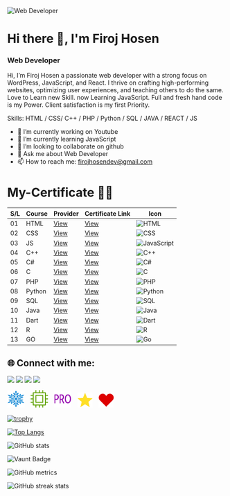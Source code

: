 
![Web Developer](https://scontent.fcgp3-1.fna.fbcdn.net/v/t39.30808-6/518235774_122166647720552854_4123853479804133706_n.jpg?stp=dst-jpg_s960x960_tt6&_nc_cat=106&ccb=1-7&_nc_sid=cc71e4&_nc_ohc=l3xFJ35XgtYQ7kNvwGwlk3N&_nc_oc=AdkCkrbatdjIXId80_Zb4CdVrQkHijlkJL3Qdt1ntH58k7oV166lHnpOqunclNOA5AM&_nc_zt=23&_nc_ht=scontent.fcgp3-1.fna&_nc_gid=wCO7ij9mCxbGEVSwP6SjUw&oh=00_AfTmCoqnL1j5HMTOrp_F9fBpt3qgLwdFqJ7DpwQTMCI4vA&oe=687C20C3)
# Hi there 👋, I'm Firoj Hosen
### Web Developer

Hi, I’m Firoj Hosen a passionate web developer with a strong focus on WordPress, JavaScript, and React. I thrive on crafting high-performing websites, optimizing user experiences, and teaching others to do the same. Love to Learn new Skill. now Learning JavaScript. Full and fresh hand code is my Power. Client satisfaction is my first Priority.

Skills: HTML / CSS/ C++ / PHP / Python / SQL / JAVA / REACT / JS

- 🔭 I’m currently working on Youtube 
- 🌱 I’m currently learning JavaScript 
- 👯 I’m looking to collaborate on github 
- 💬 Ask me about Web Developer 
- 📫 How to reach me: firojhosendev@gmail.com

# My-Certificate 🏅📜

| S/L | Course | Provider | Certificate Link | Icon |
|-----|--------|-------|------------------|--------|
|01 | HTML | [View](https;//coddy.tech) | [View](https://coddy.tech/certifications/2dl7bI-cTiZhY) | ![HTML](https://img.icons8.com/color/24/000000/html-5--v1.png) |
| 02 | CSS | [View](https;//coddy.tech) | [View](https://coddy.tech/certifications/6wOtnV-9yHGYz) | ![CSS](https://img.icons8.com/color/24/000000/css3.png) |
| 03 | JS | [View](https;//coddy.tech) | [View](https://coddy.tech/certifications/6wOtnV-ufbUTW) | ![JavaScript](https://img.icons8.com/color/24/000000/javascript--v1.png) |
| 04 | C++ | [View](https;//coddy.tech) | [View](https://coddy.tech/certifications/n7L4Dm-awp3zH) | ![C++](https://img.icons8.com/color/24/000000/c-plus-plus-logo.png) |
| 05 | C# | [View](https;//coddy.tech) | [View](https://coddy.tech/certifications/sem6vz-oaFZ7V) | ![C#](https://img.icons8.com/color/24/000000/c-sharp-logo.png) |
| 06 | C | [View](https;//coddy.tech) | [View](https://coddy.tech/certifications/9LygUV-pmAnH2) | ![C](https://img.icons8.com/fluency/24/000000/c-programming.png) |
| 07 | PHP | [View](https;//coddy.tech) | [View](https://coddy.tech/certifications/2dl7bI-jNiqHH) | ![PHP](https://img.icons8.com/officel/24/000000/php-logo.png) |
| 08 | Python | [View](https;//coddy.tech) | [View](https://coddy.tech/certifications/9LygUV-dMHj5s) | ![Python](https://img.icons8.com/color/24/000000/python--v1.png) |
| 09 | SQL | [View](https;//coddy.tech) | [View](https://coddy.tech/certifications/n7L4Dm-qrrEEX) | ![SQL](https://img.icons8.com/ios-filled/24/000000/sql.png) |
| 10 | Java | [View](https;//coddy.tech) | [View](https://coddy.tech/certifications/6wOtnV-cpiHhr) | ![Java](https://img.icons8.com/color/24/000000/java-coffee-cup-logo.png) |
| 11 | Dart | [View](https;//coddy.tech) | [View](https://coddy.tech/certifications/9LygUV-T3i0w7) | ![Dart](https://img.icons8.com/color/24/000000/dart.png) |
| 12 | R | [View](https;//coddy.tech) | [View](https://coddy.tech/certifications/2dl7bI-P1OTIy) | ![R](https://img.icons8.com/ios-filled/24/276DC3/r-project.png) |
| 13 | GO | [View](https;//coddy.tech) | [View](https://coddy.tech/certifications/n7L4Dm-9L2DZc) | ![Go](https://img.icons8.com/color/24/000000/golang.png) |


## 🌐 Connect with me:

[<img src="https://img.icons8.com/color/48/facebook-new.png" width="50"/>](https://facebook.com/yourusername)
[<img src="https://img.icons8.com/color/48/linkedin.png" width="50"/>](https://linkedin.com/in/yourusername)
[<img src="https://img.icons8.com/color/48/twitter--v1.png" width="50"/>](https://twitter.com/yourusername)
[<img src="https://img.icons8.com/color/48/instagram-new.png" width="50"/>](https://instagram.com/yourusername)



<a href='https://archiveprogram.github.com/'><img src='https://raw.githubusercontent.com/acervenky/animated-github-badges/master/assets/acbadge.gif' width='40' height='40'></a> <a href='https://docs.github.com/en/developers'><img src='https://raw.githubusercontent.com/acervenky/animated-github-badges/master/assets/devbadge.gif' width='40' height='40'></a> <a href='https://github.com/pricing'><img src='https://raw.githubusercontent.com/acervenky/animated-github-badges/master/assets/pro.gif' width='40' height='40'></a> <a href='https://stars.github.com/'><img src='https://raw.githubusercontent.com/acervenky/animated-github-badges/master/assets/starbadge.gif' width='35' height='35'></a> <a href='https://docs.github.com/en/github/supporting-the-open-source-community-with-github-sponsors'><img src='https://raw.githubusercontent.com/acervenky/animated-github-badges/master/assets/sponsorbadge.gif' width='35' height='35'></a> 

[![trophy](https://github-profile-trophy.vercel.app/?username=firojhosen-dev)](https://github.com/ryo-ma/github-profile-trophy)

[![Top Langs](https://github-readme-stats.vercel.app/api/top-langs/?username=firojhosen-dev)](https://github.com/anuraghazra/github-readme-stats)

![GitHub stats](https://github-readme-stats.vercel.app/api?username=firojhosen-dev&show_icons=true&count_private=true)  

![Vaunt Badge](https://api.vaunt.dev/v1/github/entities/firojhosen-dev/contributions?format=svg&private=true)  

![GitHub metrics](https://metrics.lecoq.io/firojhosen-dev)  

![GitHub streak stats](https://streak-stats.demolab.com/?user=firojhosen-dev)  
